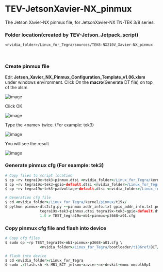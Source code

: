 # TEV-JetsonXavier-NX_pinmux
The Jetson Xavier-NX pinmux file, for JetsonXavier-NX TN-TEK 3/8 series.

### Folder location(created by TEV-Jetson_Jetpack_script)
```
<nvidia_folder>/Linux_for_Tegra/sources/TEK8-NX210V_Xavier-NX_pinmux
```

&nbsp;

### Create pinmux file
Edit **Jetson_Xavier_NX_Pinmux_Configuration_Template_v1.06.xlsm** under windows environment.
Click On the **macro**(Generate DT file) on top of the xlsm. 

![image](https://user-images.githubusercontent.com/83322668/176626118-381a21d3-b126-46c8-830d-8f53ce22600a.png)

Click OK

![image](https://user-images.githubusercontent.com/83322668/176626422-6fe8cbb8-4018-499b-96a8-68c239bd0eba.png)

Type the \<name> twice. (For example: tek3)

![image](https://user-images.githubusercontent.com/83322668/176626516-96205bce-12a1-4061-824a-12f70f11cfb4.png)

You will see the result

![image](https://user-images.githubusercontent.com/83322668/176626603-5465cbcd-986e-4093-bb1c-05c16736c5bd.png)

### Generate pinmux cfg (For example: tek3)
```coffeescript
# Copy files to script location
$ cp -rv tegra19x-tek3-pinmux.dtsi <nvidia_folder>/Linux_for_Tegra/kernel/pinmux/t19x/
$ cp -rv tegra19x-tek3-gpio-default.dtsi <nvidia_folder>/Linux_for_Tegra/kernel/pinmux/t19x/
$ cp -rv tegra19x-tek3-padvoltage-default.dtsi <nvidia_folder>/Linux_for_Tegra/kernel/pinmux/t19x/

# Generation cfg file
$ cd <nvidia_folder>/Linux_for_Tegra/kernel/pinmux/t19x/
$ python pinmux-dts2cfg.py --pinmux addr_info.txt gpio_addr_info.txt por_val.txt    \
                tegra19x-tek3-pinmux.dtsi tegra19x-tek3-gpio-default.dtsi \
                1.0 > TEST_tegra19x-mb1-pinmux-p3668-a01.cfg
```
### Copy pinmux cfg file and flash into device
```coffeescript
# Copy cfg files
$ sudo cp -rp TEST_tegra19x-mb1-pinmux-p3668-a01.cfg \
                <nvidia_folder>/Linux_for_Tegra/bootloader/t186ref/BCT/tegra19x-mb1-pinmux-p3668-a01.cfg

# flash into device
$ cd <nvidia_folder>/Linux_for_Tegra
$ sudo ./flash.sh -k MB1_BCT jetson-xavier-nx-devkit-emmc mmcblk0p1

```
